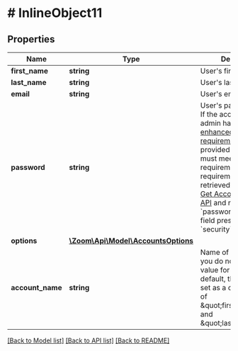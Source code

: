 # # InlineObject11

## Properties

Name | Type | Description | Notes
------------ | ------------- | ------------- | -------------
**first_name** | **string** | User&#39;s first name. | 
**last_name** | **string** | User&#39;s last name. | 
**email** | **string** | User&#39;s email address. | 
**password** | **string** | User&#39;s password.  **Note:** If the account owner or admin has enabled [enhanced password requirements](https://support.zoom.us/hc/en-us/articles/360034675592-Advanced-security-settings#h_fa9186e4-6818-4f7a-915c-2e25c19f0acd), the value provided in this field must meet those requirements. These requirements can be retrieved by calling the [Get Account Settings API](https://marketplace.zoom.us/docs/api-reference/zoom-api/accounts/accountsettings) and referring to the &#x60;password_requirement&#x60; field present in the &#x60;security&#x60; object. | 
**options** | [**\Zoom\Api\Model\AccountsOptions**](AccountsOptions.md) |  | [optional] 
**account_name** | **string** | Name of the account. If you do not provide a value for this field, by default, the value will be set as a contatenation of \&quot;first_name\&quot; and \&quot;last_name\&quot;. | [optional] 

[[Back to Model list]](../../README.md#documentation-for-models) [[Back to API list]](../../README.md#documentation-for-api-endpoints) [[Back to README]](../../README.md)


